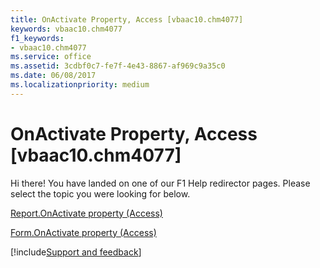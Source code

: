 ```yaml
---
title: OnActivate Property, Access [vbaac10.chm4077]
keywords: vbaac10.chm4077
f1_keywords:
- vbaac10.chm4077
ms.service: office
ms.assetid: 3cdbf0c7-fe7f-4e43-8867-af969c9a35c0
ms.date: 06/08/2017
ms.localizationpriority: medium
---
```



# OnActivate Property, Access [vbaac10.chm4077]

Hi there! You have landed on one of our F1 Help redirector pages. Please select the topic you were looking for below.

[Report.OnActivate property (Access)](https://msdn.microsoft.com/library/eb7f05e3-edba-ab9e-3708-5c3ee7b2ee18%28Office.15%29.aspx)

[Form.OnActivate property (Access)](https://msdn.microsoft.com/library/ab9899de-e0dc-7884-e293-e031098d644c%28Office.15%29.aspx)

[!include[Support and feedback](~/includes/feedback-boilerplate.md)]